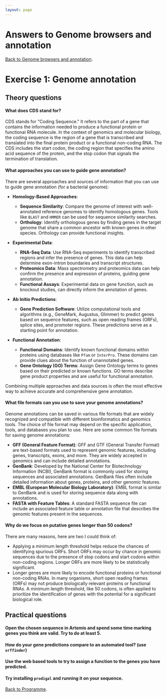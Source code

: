 ```yaml
---
layout: page
---
```


# Answers to Genome browsers and annotation

[Back to Genome browsers and annotation]({{site.baseurl}}/modules/sequence-analysis/anotation/).

# Exercise 1: Genome annotation

## Theory questions

#### What does CDS stand for?

CDS stands for "Coding Sequence." It refers to the part of a gene that contains the information needed to produce a functional protein or functional RNA molecule. In the context of genomics and molecular biology, the coding sequence is the region of a gene that is transcribed and translated into the final protein product or a functional non-coding RNA. The CDS includes the start codon, the coding region that specifies the amino acid sequence of the protein, and the stop codon that signals the termination of translation.

#### What approaches you can use to guide gene annotation?

There are several approaches and sources of information that you can use to guide gene annotation (for a bacterial genome):

* **Homology-Based Approaches**:
   * **Sequence Similarity**: Compare the genome of interest with well-annotated reference genomes to identify homologous genes. Tools like `BLAST` and `HMMER` can be used for sequence similarity searches.
   * **Orthology**: Identify orthologous genes by finding genes in the target genome that share a common ancestor with known genes in other species. Orthology can provide functional insights.

* **Experimental Data**:
   * **RNA-Seq Data**: Use RNA-Seq experiments to identify transcribed regions and infer the presence of genes. This data can help determine exon-intron boundaries and transcript structures.
   * **Proteomics Data**: Mass spectrometry and proteomics data can help confirm the presence and expression of proteins, guiding gene annotation.
   * **Functional Assays**: Experimental data on gene function, such as knockout studies, can directly inform the annotation of genes.

* **Ab Initio Predictions**:
   * **Gene Prediction Software**: Utilize computational tools and algorithms (e.g., GeneMark, Augustus, Glimmer) to predict genes based on sequence features, such as open reading frames (ORFs), splice sites, and promoter regions. These predictions serve as a starting point for annotation.

* **Functional Annotation**:
   - **Functional Domains**: Identify known functional domains within proteins using databases like `Pfam` or `InterPro`. These domains can provide clues about the function of unannotated genes.
   - **Gene Ontology (GO) Terms**: Assign Gene Ontology terms to genes based on their predicted or known functions. GO terms describe gene product properties and are useful for functional annotation.

Combining multiple approaches and data sources is often the most effective way to achieve accurate and comprehensive gene annotation.

#### What file formats can you use to save your genome annotations?

Genome annotations can be saved in various file formats that are widely recognized and compatible with different bioinformatics and genomics tools. The choice of file format may depend on the specific application, tools, and databases you plan to use. Here are some common file formats for saving genome annotations:

* **GFF (General Feature Format)**: GFF and GTF (General Transfer Format) are text-based formats used to represent genomic features, including genes, transcripts, exons, and more. They are widely accepted in genomics and can include detailed annotations.
* **GenBank**: Developed by the National Center for Biotechnology Information (NCBI), GenBank format is commonly used for storing sequences and associated annotations. GenBank files often include detailed information about genes, proteins, and other genomic features.
* **EMBL (European Molecular Biology Laboratory)**: EMBL format is similar to GenBank and is used for storing sequence data along with annotations.
* **FASTA with Feature Tables**: A standard FASTA sequence file can include an associated feature table or annotation file that describes the genomic features present in the sequences.

#### Why do we focus on putative genes longer than 50 codons?

There are many reasons, here are two I could think of: 

* Applying a minimum length threshold helps reduce the chances of identifying spurious ORFs. Short ORFs may occur by chance in genomic sequences due to the presence of stop codons and start codons within non-coding regions. Longer ORFs are more likely to be statistically significant.
* Longer genes are more likely to encode functional proteins or functional non-coding RNAs. In many organisms, short open reading frames (ORFs) may not produce biologically relevant proteins or functional RNAs. A minimum length threshold, like 50 codons, is often applied to prioritize the identification of genes with the potential for a significant biological role.

## Practical questions

#### Open the chosen sequence in Artemis and spend some time marking genes you think are valid. Try to do at least 5.

#### How do your gene predictions compare to an automated tool? (use `orffinder`)

#### Use the web based tools to try to assign a function to the genes you have predicted.

#### Try installing `prodigal` and running it on your sequence.

[Back to Programme]({{site.baseurl}}/modules/sequence-analysis/programme/).
